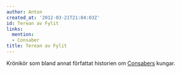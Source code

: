 ```yaml
---
author: Anton
created_at: '2012-03-21T21:04:03Z'
id: Terean av Fylit
links:
  mention:
  - Consaber
title: Terean av Fylit
---
```


Krönikör som bland annat författat historien om [Consabers] kungar.

  [Consabers]: Consaber
